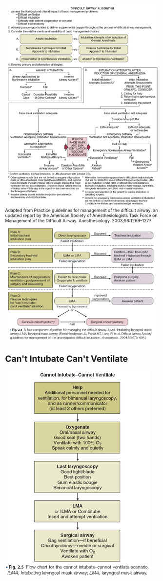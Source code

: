 ![](_attachments/Pasted%20image%2020230219013719.png)
Adapted from Practice guidelines for management of the difficult airway: an updated report by the American Society of Anesthesiologists Task Force on Management of the Difficult Airway. Anesthesiology. 2003;98:1269–1277

![](_attachments/Pasted%20image%2020230219013857.png)

# Can't Intubate Can't Ventilate
![](_attachments/Pasted%20image%2020230219013913.png)